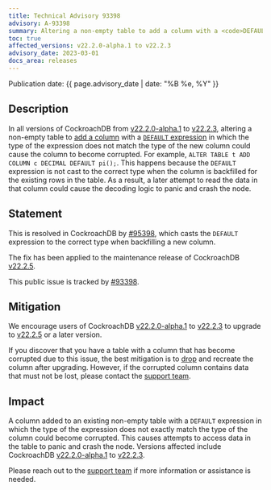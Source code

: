 ```yaml
---
title: Technical Advisory 93398
advisory: A-93398
summary: Altering a non-empty table to add a column with a <code>DEFAULT</code> expression in which the type of the expression did not match the type of the new column could cause the column to become corrupted.
toc: true
affected_versions: v22.2.0-alpha.1 to v22.2.3
advisory_date: 2023-03-01
docs_area: releases
---
```


Publication date: {{ page.advisory_date | date: "%B %e, %Y" }}

## Description

In all versions of CockroachDB from [v22.2.0-alpha.1](https://www.cockroachlabs.com/releases/v22.2#v22-2-0-alpha-1) to [v22.2.3](https://www.cockroachlabs.com/docs/releases/v22.2#v22-2-3), altering a non-empty table to [add a column](../v22.2/alter-table.html#add-column) with a [`DEFAULT` expression](../v22.2/default-value.html) in which the type of the expression does not match the type of the new column could cause the column to become corrupted. For example, `ALTER TABLE t ADD COLUMN c DECIMAL DEFAULT pi();`. This happens because the `DEFAULT` expression is not cast to the correct type when the column is backfilled for the existing rows in the table. As a result, a later attempt to read the data in that column could cause the decoding logic to panic and crash the node.

## Statement

This is resolved in CockroachDB by [#95398](https://github.com/cockroachdb/cockroach/pull/95398), which casts the `DEFAULT` expression to the correct type when backfilling a new column.

The fix has been applied to the maintenance release of CockroachDB [v22.2.5](https://www.cockroachlabs.com/releases/v22.2#v22-2-5).

This public issue is tracked by [#93398](https://github.com/cockroachdb/cockroach/issues/93398).

## Mitigation

We encourage users of CockroachDB [v22.2.0-alpha.1](https://www.cockroachlabs.com/releases/v22.2#v22-2-0-alpha-1) to [v22.2.3](https://www.cockroachlabs.com/docs/releases/v22.2#v22-2-3) to upgrade to [v22.2.5](https://www.cockroachlabs.com/releases/v22.2#v22-2-5) or a later version.

If you discover that you have a table with a column that has become corrupted due to this issue, the best mitigation is to [drop](https://www.cockroachlabs.com/v22.2/alter-table#drop-column) and recreate the column after upgrading. However, if the corrupted column contains data that must not be lost, please contact the [support team](https://support.cockroachlabs.com/).

## Impact

A column added to an existing non-empty table with a `DEFAULT` expression in which the type of the expression does not exactly match the type of the column could become corrupted. This causes attempts to access data in the table to panic and crash the node. Versions affected include CockroachDB [v22.2.0-alpha.1](https://www.cockroachlabs.com/releases/v22.2#v22-2-0-alpha-1) to [v22.2.3](https://www.cockroachlabs.com/docs/releases/v22.2#v22-2-3).

Please reach out to the [support team](https://support.cockroachlabs.com/) if more information or assistance is needed.
